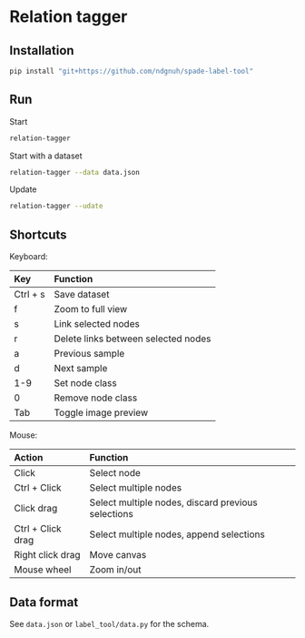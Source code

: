 # Relation tagger

## Installation

```bash
pip install "git+https://github.com/ndgnuh/spade-label-tool"
```

## Run

Start
```bash
relation-tagger
```

Start with a dataset
```bash
relation-tagger --data data.json
```

Update
```bash
relation-tagger --udate
```

## Shortcuts

Keyboard:

Key                  | Function
:---                 | :---
Ctrl + s             | Save dataset
f                    | Zoom to full view
s                    | Link selected nodes
r                    | Delete links between selected nodes
a                    | Previous sample
d                    | Next sample
1-9                  | Set node class
0                    | Remove node class
Tab                  | Toggle image preview

Mouse:

Action               | Function
:---                 | :---
Click                | Select node
Ctrl + Click         | Select multiple nodes
Click drag           | Select multiple nodes, discard previous selections
Ctrl + Click drag    | Select multiple nodes, append selections
Right click drag     | Move canvas
Mouse wheel          | Zoom in/out

## Data format

See `data.json` or `label_tool/data.py` for the schema.
